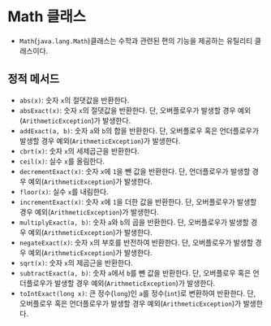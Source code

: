 # Math 클래스
- `Math`(`java.lang.Math`)클래스는 수학과 관련된 편의 기능을 제공하는 유틸리티 클래스이다.

## 정적 메서드
- `abs(x)`: 숫자 `x`의 절댓값을 반환한다.
- `absExact(x)`: 숫자 `x`의 절댓값을 반환한다. 단, 오버플로우가 발생할 경우 예외(`ArithmeticException`)가 발생한다.
- `addExact(a, b)`: 숫자 `a`와 `b`의 합을 반환한다. 단, 오버플로우 혹은 언더플로우가 발생할 경우 예외(`ArithmeticException`)가 발생한다.
- `cbrt(x)`: 숫자 `x`의 세제곱근을 반환한다.
- `ceil(x)`: 실수 `x`를 올림한다. 
- `decrementExact(x)`: 숫자 `x`에 `1`을 뺀 값을 반환한다. 단, 언더플로우가 발생할 경우 예외(`ArithmeticException`)가 발생한다.
- `floor(x)`: 실수 `x`를 내림한다.
- `incrementExact(x)`: 숫자 `x`에 `1`을 더한 값을 반환한다. 단, 오버플로우가 발생할 경우 예외(`ArithmeticException`)가 발생한다.
- `multiplyExact(a, b)`: 숫자 `a`와 `b`의 곱을 반환한다. 단, 오버플로우가 발생할 경우 예외(`ArithmeticException`)가 발생한다.
- `negateExact(x)`: 숫자 `x`의 부호를 반전하여 반환한다. 단, 오버플로우가 발생할 경우 예외(`ArithmeticException`)가 발생한다.
- `sqrt(x)`: 숫자 `x`의 제곱근을 반환한다.
- `subtractExact(a, b)`: 숫자 `a`에서 `b`를 뺀 값을 반환한다. 단, 오버플로우 혹은 언더플로우가 발생할 경우 예외(`ArithmeticException`)가 발생한다.
- `toIntExact(long x)`: 큰 정수(`long`)인 `a`를 정수(`int`)로 변환하여 반환한다. 단, 오버플로우 혹은 언더플로우가 발생할 경우 예외(`ArithmeticException`)가 발생한다.
